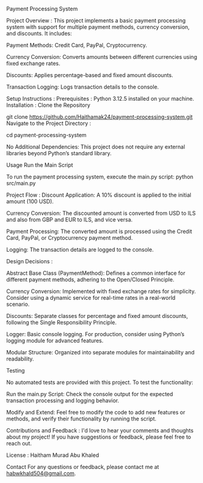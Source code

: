 Payment Processing System

Project Overview :
This project implements a basic payment processing system with support for multiple payment methods, currency conversion, and discounts. It includes:

Payment Methods: Credit Card, PayPal, Cryptocurrency.

Currency Conversion: Converts amounts between different currencies using fixed exchange rates.

Discounts: Applies percentage-based and fixed amount discounts.

Transaction Logging: Logs transaction details to the console.

Setup Instructions : 
Prerequisites : 
Python 3.12.5 installed on your machine.
Installation : 
Clone the Repository

git clone https://github.com/Haithamak24/payment-processing-system.git
Navigate to the Project Directory :

cd payment-processing-system

No Additional Dependencies: This project does not require any external libraries beyond Python’s standard library.

Usage
Run the Main Script

To run the payment processing system, execute the main.py script:
python src/main.py

Project Flow :
Discount Application: A 10% discount is applied to the initial amount (100 USD).

Currency Conversion: The discounted amount is converted from USD to ILS and also from GBP and EUR to ILS, and vice versa.

Payment Processing: The converted amount is processed using the Credit Card, PayPal, or Cryptocurrency payment method.

Logging: The transaction details are logged to the console.

Design Decisions : 

Abstract Base Class (PaymentMethod): Defines a common interface for different payment methods, adhering to the Open/Closed Principle.

Currency Conversion: Implemented with fixed exchange rates for simplicity. Consider using a dynamic service for real-time rates in a real-world scenario.

Discounts: Separate classes for percentage and fixed amount discounts, following the Single Responsibility Principle.

Logger: Basic console logging. For production, consider using Python’s logging module for advanced features.

Modular Structure: Organized into separate modules for maintainability and readability.

Testing

No automated tests are provided with this project. To test the functionality:

Run the main.py Script: Check the console output for the expected transaction processing and logging behavior. 

Modify and Extend: Feel free to modify the code to add new features or methods, and verify their functionality by running the script.

Contributions and Feedback : 
I'd love to hear your comments and thoughts about my project! If you have suggestions or feedback, please feel free to reach out.


License :
Haitham Murad Abu Khaled 

Contact
For any questions or feedback, please contact me at habwkhald504@gmail.com.




